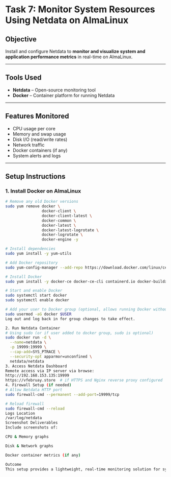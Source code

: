 # Task 7: Monitor System Resources Using Netdata on AlmaLinux

## Objective
Install and configure Netdata to **monitor and visualize system and application performance metrics** in real-time on AlmaLinux.

---

## Tools Used
- **Netdata** – Open-source monitoring tool  
- **Docker** – Container platform for running Netdata

---

## Features Monitored
- CPU usage per core  
- Memory and swap usage  
- Disk I/O (read/write rates)  
- Network traffic  
- Docker containers (if any)  
- System alerts and logs

---

## Setup Instructions

### 1. Install Docker on AlmaLinux
```bash
# Remove any old Docker versions
sudo yum remove docker \
                docker-client \
                docker-client-latest \
                docker-common \
                docker-latest \
                docker-latest-logrotate \
                docker-logrotate \
                docker-engine -y

# Install dependencies
sudo yum install -y yum-utils

# Add Docker repository
sudo yum-config-manager --add-repo https://download.docker.com/linux/centos/docker-ce.repo

# Install Docker
sudo yum install -y docker-ce docker-ce-cli containerd.io docker-buildx-plugin docker-compose-plugin

# Start and enable Docker
sudo systemctl start docker
sudo systemctl enable docker

# Add your user to Docker group (optional, allows running Docker without sudo)
sudo usermod -aG docker $USER
Log out and log back in for group changes to take effect.

2. Run Netdata Container
# Using sudo (or if user added to docker group, sudo is optional)
sudo docker run -d \
  --name=netdata \
  -p 19999:19999 \
  --cap-add=SYS_PTRACE \
  --security-opt apparmor=unconfined \
  netdata/netdata
3. Access Netdata Dashboard
Remote access via IP server via browse:
http://192.168.153.135:19999
https://vfebruay.store  # if HTTPS and Nginx reverse proxy configured
4. Firewall Setup (if needed)
# Allow Netdata HTTP port
sudo firewall-cmd --permanent --add-port=19999/tcp

# Reload firewall
sudo firewall-cmd --reload
Logs Location
/var/log/netdata
Screenshot Deliverables
Include screenshots of:

CPU & Memory graphs

Disk & Network graphs

Docker container metrics (if any)

Outcome
This setup provides a lightweight, real-time monitoring solution for system resources and Docker containers on AlmaLinux. Alerts and logs can be monitored directly from the Netdata dashboard
